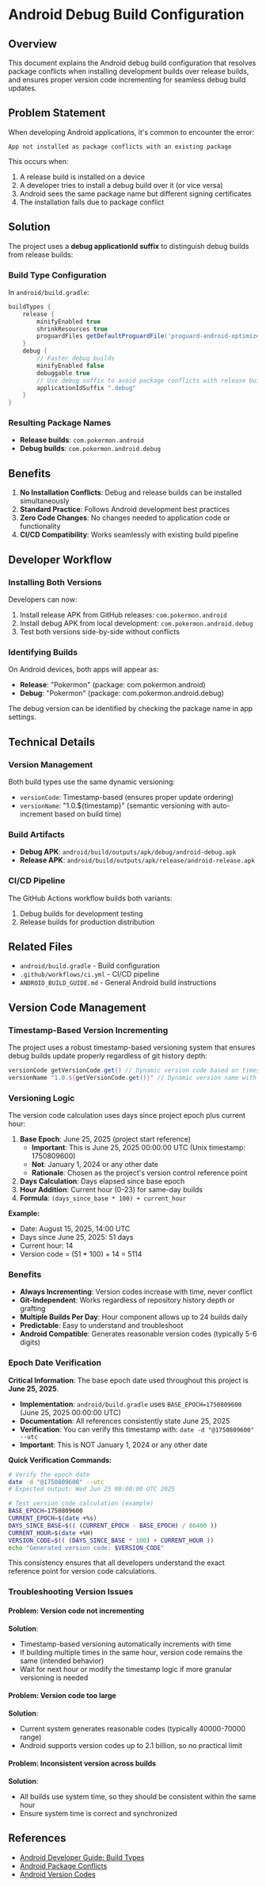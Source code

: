 # Android Debug Build Configuration

## Overview

This document explains the Android debug build configuration that resolves package conflicts when installing development builds over release builds, and ensures proper version code incrementing for seamless debug build updates.

## Problem Statement

When developing Android applications, it's common to encounter the error:
```
App not installed as package conflicts with an existing package
```

This occurs when:
1. A release build is installed on a device
2. A developer tries to install a debug build over it (or vice versa)
3. Android sees the same package name but different signing certificates
4. The installation fails due to package conflict

## Solution

The project uses a **debug applicationId suffix** to distinguish debug builds from release builds:

### Build Type Configuration

In `android/build.gradle`:

```gradle
buildTypes {
    release {
        minifyEnabled true
        shrinkResources true
        proguardFiles getDefaultProguardFile('proguard-android-optimize.txt'), 'proguard-rules.pro'
    }
    debug {
        // Faster debug builds
        minifyEnabled false
        debuggable true
        // Use debug suffix to avoid package conflicts with release builds
        applicationIdSuffix ".debug"
    }
}
```

### Resulting Package Names

- **Release builds**: `com.pokermon.android`
- **Debug builds**: `com.pokermon.android.debug`

## Benefits

1. **No Installation Conflicts**: Debug and release builds can be installed simultaneously
2. **Standard Practice**: Follows Android development best practices
3. **Zero Code Changes**: No changes needed to application code or functionality
4. **CI/CD Compatibility**: Works seamlessly with existing build pipeline

## Developer Workflow

### Installing Both Versions

Developers can now:
1. Install release APK from GitHub releases: `com.pokermon.android`
2. Install debug APK from local development: `com.pokermon.android.debug`
3. Test both versions side-by-side without conflicts

### Identifying Builds

On Android devices, both apps will appear as:
- **Release**: "Pokermon" (package: com.pokermon.android)
- **Debug**: "Pokermon" (package: com.pokermon.android.debug)

The debug version can be identified by checking the package name in app settings.

## Technical Details

### Version Management

Both build types use the same dynamic versioning:
- `versionCode`: Timestamp-based (ensures proper update ordering)
- `versionName`: "1.0.${timestamp}" (semantic versioning with auto-increment based on build time)

### Build Artifacts

- **Debug APK**: `android/build/outputs/apk/debug/android-debug.apk`
- **Release APK**: `android/build/outputs/apk/release/android-release.apk`

### CI/CD Pipeline

The GitHub Actions workflow builds both variants:
1. Debug builds for development testing
2. Release builds for production distribution

## Related Files

- `android/build.gradle` - Build configuration
- `.github/workflows/ci.yml` - CI/CD pipeline
- `ANDROID_BUILD_GUIDE.md` - General Android build instructions

## Version Code Management

### Timestamp-Based Version Incrementing

The project uses a robust timestamp-based versioning system that ensures debug builds update properly regardless of git history depth:

```gradle
versionCode getVersionCode.get() // Dynamic version code based on timestamp
versionName "1.0.${getVersionCode.get()}" // Dynamic version name with timestamp-based version
```

### Versioning Logic

The version code calculation uses days since project epoch plus current hour:

1. **Base Epoch**: June 25, 2025 (project start reference)
   - **Important**: This is June 25, 2025 00:00:00 UTC (Unix timestamp: 1750809600)
   - **Not**: January 1, 2024 or any other date
   - **Rationale**: Chosen as the project's version control reference point
2. **Days Calculation**: Days elapsed since base epoch
3. **Hour Addition**: Current hour (0-23) for same-day builds
4. **Formula**: `(days_since_base * 100) + current_hour`

**Example:**
- Date: August 15, 2025, 14:00 UTC
- Days since June 25, 2025: 51 days
- Current hour: 14
- Version code = (51 * 100) + 14 = 5114

### Benefits

- **Always Incrementing**: Version codes increase with time, never conflict
- **Git-Independent**: Works regardless of repository history depth or grafting
- **Multiple Builds Per Day**: Hour component allows up to 24 builds daily
- **Predictable**: Easy to understand and troubleshoot
- **Android Compatible**: Generates reasonable version codes (typically 5-6 digits)

### Epoch Date Verification

**Critical Information**: The base epoch date used throughout this project is **June 25, 2025**.

- **Implementation**: `android/build.gradle` uses `BASE_EPOCH=1750809600` (June 25, 2025 00:00:00 UTC)
- **Documentation**: All references consistently state June 25, 2025
- **Verification**: You can verify this timestamp with: `date -d "@1750809600" --utc`
- **Important**: This is NOT January 1, 2024 or any other date

**Quick Verification Commands:**
```bash
# Verify the epoch date
date -d "@1750809600" --utc
# Expected output: Wed Jun 25 00:00:00 UTC 2025

# Test version code calculation (example)
BASE_EPOCH=1750809600
CURRENT_EPOCH=$(date +%s)
DAYS_SINCE_BASE=$(( (CURRENT_EPOCH - BASE_EPOCH) / 86400 ))
CURRENT_HOUR=$(date +%H)
VERSION_CODE=$(( (DAYS_SINCE_BASE * 100) + CURRENT_HOUR ))
echo "Generated version code: $VERSION_CODE"
```

This consistency ensures that all developers understand the exact reference point for version code calculations.

### Troubleshooting Version Issues

#### Problem: Version code not incrementing
**Solution**: 
- Timestamp-based versioning automatically increments with time
- If building multiple times in the same hour, version code remains the same (intended behavior)
- Wait for next hour or modify the timestamp logic if more granular versioning is needed

#### Problem: Version code too large
**Solution**: 
- Current system generates reasonable codes (typically 40000-70000 range)
- Android supports version codes up to 2.1 billion, so no practical limit

#### Problem: Inconsistent version across builds
**Solution**: 
- All builds use system time, so they should be consistent within the same hour
- Ensure system time is correct and synchronized

## References

- [Android Developer Guide: Build Types](https://developer.android.com/studio/build/build-variants#build-types)
- [Android Package Conflicts](https://developer.android.com/guide/topics/manifest/manifest-element#package)
- [Android Version Codes](https://developer.android.com/studio/publish/versioning#versioningsettings)
